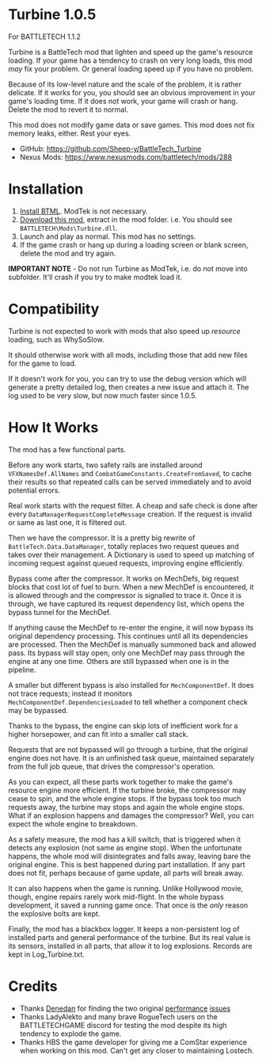 # Turbine 1.0.5 #
For BATTLETECH 1.1.2

Turbine is a BattleTech mod that lighten and speed up the game's resource loading.
If your game has a tendency to crash on very long loads, this mod *may* fix your problem.
Or general loading speed up if you have no problem.

Because of its low-level nature and the scale of the problem, it is rather delicate.
If it works for you, you should see an obvious improvement in your game's loading time.
If it does not work, your game will crash or hang.  Delete the mod to revert it to normal.

This mod does not modify game data or save games.
This mod does not fix memory leaks, either.  Rest your eyes.

* GitHub: https://github.com/Sheep-y/BattleTech_Turbine
* Nexus Mods: https://www.nexusmods.com/battletech/mods/288

# Installation

1. [Install BTML](https://github.com/Mpstark/ModTek/wiki/The-Drop-Dead-Simple-Guide-to-Installing-BTML-&-ModTek-&-ModTek-mods). ModTek is not necessary.
2. [Download this mod](https://github.com/Sheep-y/BattleTech_Turbine/releases), extract in the mod folder. i.e. You should see `BATTLETECH\Mods\Turbine.dll`.
3. Launch and play as normal.  This mod has no settings.
4. If the game crash or hang up during a loading screen or blank screen, delete the mod and try again.

**IMPORTANT NOTE** - Do not run Turbine as ModTek, i.e. do not move into subfolder.  It'll crash if you try to make modtek load it.


# Compatibility

Turbine is not expected to work with mods that also speed up *resource* loading, such as WhySoSlow.

It should otherwise work with all mods, including those that add new files for the game to load.

If it doesn't work for you, you can try to use the debug version which will generate a pretty detailed log,
then creates a new issue and attach it.  The log used to be very slow, but now much faster since 1.0.5.


# How It Works

The mod has a few functional parts.

Before any work starts, two safety rails are installed around `VFXNamesDef.AllNames` and `CombatGameConstants.CreateFromSaved`,
to cache their results so that repeated calls can be served immediately and to avoid potential errors.

Real work starts with the request filter.  A cheap and safe check is done after every `DataManagerRequestCompleteMessage` creation.
If the request is invalid or same as last one, it is filtered out.

Then we have the compressor.
It is a pretty big rewrite of `BattleTech.Data.DataManager`, totally replaces two request queues and takes over their management.
A Dictionary is used to speed up matching of incoming request against queued requests, improving engine efficiently.

Bypass come after the compressor.  It works on MechDefs, big request blocks that cost lot of fuel to burn.
When a new MechDef is encountered, it is allowed through and the compressor is signalled to trace it.
Once it is through, we have captured its request dependency list, which opens the bypass tunnel for the MechDef.

If anything cause the MechDef to re-enter the engine, it will now bypass its original dependency processing.
This continues until all its dependencies are processed.  Then the MechDef is manually summoned back and allowed pass.
Its bypass will stay open; only one MechDef may pass through the engine at any one time.
Others are still bypassed when one is in the pipeline.

A smaller but different bypass is also installed for `MechComponentDef`.
It does not trace requests; instead it monitors `MechComponentDef.DependenciesLoaded` to tell whether a component check may be bypassed.

Thanks to the bypass, the engine can skip lots of inefficient work for a higher horsepower, and can fit into a smaller call stack.

Requests that are not bypassed will go through a turbine, that the original engine does not have.
It is an unfinished task queue, maintained separately from the full job queue, that drives the compressor's operation.

As you can expect, all these parts work together to make the game's resource engine more efficient.
If the turbine broke, the compressor may cease to spin, and the whole engine stops.
If the bypass took too much requests away, the turbine may stops and again the whole engine stops.
What if an explosion happens and damages the compressor?  Well, you can expect the whole engine to breakdown.

As a safety measure, the mod has a kill switch, that is triggered when it detects any explosion (not same as engine stop).
When the unfortunate happens, the whole mod will disintegrates and falls away, leaving bare the original engine.
This is best happened during part installation.  If any part does not fit, perhaps because of game update, all parts will break away.

It can also happens when the game is running.  Unlike Hollywood movie, though, engine repairs rarely work mid-flight.
In the whole bypass development, it saved a running game once.  That once is the *only* reason the explosive bolts are kept.

Finally, the mod has a blackbox logger.  It keeps a non-persistent log of installed parts and general performance of the turbine.
But its real value is its sensors, installed in all parts, that allow it to log explosions.  Records are kept in  Log_Turbine.txt.


# Credits

* Thanks [Denedan](https://github.com/Denadan) for finding the two original [performance](https://github.com/saltyhotdog/BattletechIssueTracker/issues/14) [issues](https://github.com/saltyhotdog/BattletechIssueTracker/issues/17)
* Thanks LadyAlekto and many brave RogueTech users on the BATTLETECHGAME discord for testing the mod despite its high tendency to explode the game.
* Thanks HBS the game developer for giving me a ComStar experience when working on this mod.  Can't get any closer to maintaining Lostech.